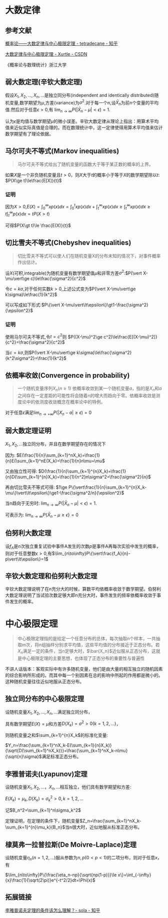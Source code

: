 # 大数定律
## 参考文献
[概率论——大数定律与中心极限定理 - tetradecane - 知乎](https://zhuanlan.zhihu.com/p/259280292)

[大数定律与中心极限定理 - Xurtle - CSDN](https://blog.csdn.net/xlinsist/article/details/79486734)

《概率论与数理统计》浙江大学

## 弱大数定理(辛钦大数定理)
假设$X_1,X_2,\dots,X_n,\dots$是独立同分布(independent and identically distributed)随机变量,数学期望为$\mu$,方差(variance)为$\sigma^{2}$.对于每一个n,设$\bar{X}_n$为前n个变量的平均值.然后对于任意$\epsilon\gt0$,有
$\lim_{n\to\infty}{P(\vert\bar{X}_n-\mu\vert\lt\epsilon)}=1$.

认为$\epsilon$是均值与数学期望$\mu$的微小误差。辛钦大数定律从理论上指出：用算术平均值来近似实际真值是合理的。而在数理统计中，这一定律使得用算术平均值来估计数学期望有了理论依据。

## 马尔可夫不等式(Markov inequalities)
> 马尔可夫不等式给出了随机变量的函数大于等于某正数的概率的上界。

如果$X$是一个非负随机变量且$t\gt0$，则$X$大于$t$的概率小于等于$X$的数学期望除以$t$: $P(X\ge t)\le\frac{E[X]}{t}$

### 证明
因为$X\gt0$,$E(X)=\int_{0}^{\infty}xp(x)dx=\int_{0}^{t}xp(x)dx+\int_{t}^{\infty}xp(x)dx\ge\int_{t}^{\infty}xp(x)dx\ge t\int_{t}^{\infty}p(x)dx=tP(X\gt t)$

可得$P(X\gt t)\le \frac{E(X)}{t}$

## 切比雪夫不等式(Chebyshev inequalities)
> 切比雪夫不等式可以使人们在随机变量X的分布未知的情况下，对事件概率作出估计。

设$X$(可积,integrable)为随机变量有数学期望值$\mu$和非零方差$\sigma^2$:$P(\vert X-\mu\vert\ge c)\le\frac{\sigma^2}{c^2}$

令$c=k\sigma$,对于任何实数$k\gt0$,上述公式变为$P(\vert X-\mu\vert\ge k\sigma)\le\frac{1}{k^2}$

可以写成如下形式:$P\{\vert X-\mu\vert\lt\epsilon\}\gt1-\frac{\sigma^2}{\epsilon^2}$

### 证明
使用马尔可夫不等式,令$t=c^2$则
$P((X-\mu)^2\ge c^2)\le\frac{E[(X-\mu)^2]}{c^2}=\frac{\sigma^2}{c^2}$

当$c=k\sigma$,则$P(\vert X-\mu\vert\ge k\sigma)\le\frac{\sigma^2}{k^2\sigma^2}=\frac{1}{k^2}$

## 依概率收敛(Convergence in probability)
> 一个随机变量序列$X_n(n\ge1)$ 依概率收敛到某一个随机变量$a$，指的是$X_n$和$a$之间存在一定差距的可能性将会随着$n$的增大而趋向于零。依概率收敛是测度论中的依测度收敛概念在概率论中的特例。

对于任意$\epsilon$满足$\lim_{n\to+\infty}P(\vert X_n-a\vert\ge\epsilon)=0$

## 弱大数定理证明
$X_1,X_2,\dots$独立同分布，并且在数学期望存在的情况下

因为: $E(\frac{1}{n}\sum_{k=1}^nX_k)=\frac{1}{n}E(\sum_{k=1}^nE(X_k)=\frac{1}{n}n\mu=\mu$

又由独立性可得: $D(\frac{1}{n}\sum_{k=1}^{n}X_k)=\frac{1}{n}D(\sum_{k=1}^{n}X_k)=\frac{1}{n^2}n\sigma^2=\frac{\sigma^2}{n}$

再由切比雪夫不等式可得: $1\ge P\{\vert\frac{1}{n}\sum_{k=1}^{n}X_k-\mu\}\vert\lt\epsilon\}\ge1-\frac{\sigma^2/n}{\epsilon^2}$

当n趋向于无穷时: $\lim_{n\to\infty}{P(\vert\bar{X}_n-\mu\vert\lt\epsilon)}=1$.

可表示为: $\lim_{n\to\infty}P\{\bar{X}_n-\mu\ge\epsilon\}=0$

## 伯努利大数定理
设$f_A$是$n$次独立重复试验中事件A发生的次数$p$是事件A再每次实验中发生的概率，则对于任意整数$\epsilon\gt0$,有$\lim_{n\to\infty}P\{\vert\frac{f_A}{n}-p\vert\lt\epsilon\}=1$

## 辛钦大数定理和伯努利大数定理
辛钦大数定理说明了在n充分大的时候，算数平均依概率收敛于数学期望。伯努利大数定理说明了当试验次数足够大即n充分大时，事件发生的频率依概率收敛于事件发生的概率。

# 中心极限定理
> 中心极限定理指的是给定一个任意分布的总体，每次抽取n个样本，一共抽取m次，将n组抽样分别求平均值，这些平均值的分布接近于正态分布。若${X_n}$满足一定的条件，当$n$足够大时，$\bar{X_n}$近似服从正态分布，这就是中心极限定理的主要思想，也体现了正态分布的重要性与普遍性

不讲人话版本：客观实际中有许多随机变量，他们是由大量的相互独立的随机因素的综合影响所形成的。而其中每一个别因素在总的影响中所起的作用都是微小的。这种随机变量往往近似地服从正态分布。

## 独立同分布的中心极限定理
设随机变量$X_1,X_2,\dots,X_n,\dots$满足独立同分布，

具有数学期望$E(X)=\mu$和方差$D(X_k)=\sigma^2\gt0(k=1,2,\dots)$，

则随机变量之和$\sum_{k=1}^{n}X_k$的标准化变量:


$Y_n=\frac{\sum_{k=1}^nX_k-E(\sum_{k=1}{n}X_k)}{\sqrt{D(\sum_{k=1}^nX_k)}}=\frac{\sum_{k=1}^nX_k-n\mu}{\sqrt{n}\sigma}$满足标准正态分布。

## 李雅普诺夫(Lyapunov)定理
设随机变量$X_1,X_2,\dots，X_n,\dots$相互独立，他们具有数学期望和方差:

$E(X_k)=\mu_k, D(X_k)=\sigma^2_k\gt0, k=1,2,\dots$

记$B_n^2=\sum_{k=1}^n\sigma_k^2$

定理证明，在定理的条件下，随机变量$Z_n=\frac{\sum_{k=1}^nX_k-\sum_{k=1}^{n}\mu_k}{B_n}$当n很大时，近似地服从标准正态分布。

## 棣莫弗一拉普拉斯(De Moivre-Laplace)定理
 设随机变量$\eta_n(n=1,2,\dots)$服从参数为$n,p(0\lt p\lt1)$的二项分布，则对于任意$x$，有

 $\lim_{n\to\infty}P\{\frac{\eta_n-np}{\sqrt{np(1-p)}}\le x\}=\int_{-\infty}{x}\frac{1}{\sqrt(2\pi)}e^{-t^2/2}dt=\Phi(x)$

 ## 拓展链接
[李雅普诺夫定理的条件该怎么理解？- sola - 知乎](https://www.zhihu.com/question/68344634/answer/684052016)